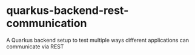# quarkus-backend-rest-communication
A Quarkus backend setup to test multiple ways different applications can communicate via REST
